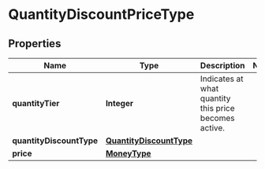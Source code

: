 # QuantityDiscountPriceType

## Properties
Name | Type | Description | Notes
------------ | ------------- | ------------- | -------------
**quantityTier** | **Integer** | Indicates at what quantity this price becomes active. | 
**quantityDiscountType** | [**QuantityDiscountType**](QuantityDiscountType.md) |  | 
**price** | [**MoneyType**](MoneyType.md) |  | 
